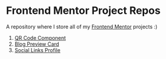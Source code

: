 # Frontend Mentor Project Repos

A repository where I store all of my [Frontend Mentor](https://www.frontendmentor.io) projects :)

1. [QR Code Component](qr-code-component-main)
2. [Blog Preview Card](blog-preview-card-main)
3. [Social Links Profile](social-links-profile-main)
